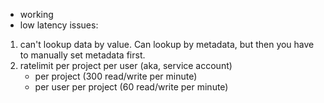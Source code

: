 - working
- low latency
issues:
1. can't lookup data by value. Can lookup by metadata, but then you have to manually set metadata first.
2. ratelimit per project per user (aka, service account)
    - per project (300 read/write per minute)
    - per user per project (60 read/write per minute)